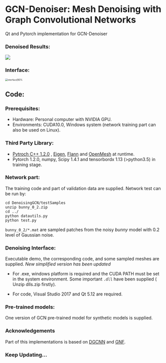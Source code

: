 # GCN-Denoiser: Mesh Denoising with Graph Convolutional Networks
Qt and Pytorch implementation for GCN-Denoiser

### Denoised Results:

![](/imgs/result.png)

### Interface:

<img src="/imgs/new_interface.png" alt="interface|60%" style="zoom:50%;" />

## Code:

### Prerequisites:

- Hardware: Personal computer with NVIDIA GPU.
- Environments: CUDA10.0, Windows system (network training part can also be used on Linux).

### Third Party Library:

- [Pytroch C++ 1.2.0](https://pytorch.org/) , [Eigen](http://eigen.tuxfamily.org/index.php?title=Main_Page), [Flann](https://github.com/mariusmuja/flann) and [OpenMesh](https://www.graphics.rwth-aachen.de/software/openmesh/) at runtime.
- Pytorch 1.2.0, numpy, Scipy 1.4.1 and tensorbordx 1.13 (\>python3.5) in training stage.

### Network part:

The training code and part of validation data are supplied. Network test can be run by:

```
cd DenoisingGCN/testSamples
unzip bunny_0_2.zip
cd ../
python datautils.py
python test.py
```

`bunny_0_2/*.mat` are sampled patches from the noisy *bunny* model with 0.2 level of Gaussian noise.

### Denoising Interface:

Executable demo, the corresponding code, and some sampled meshes are supplied. *New simplified version has been updated*

- For .exe, windows platform is required and the CUDA PATH must be set in the system environment. Some important `.dll` have been supplied ( Unzip dlls.zip firstly).

- For code, Visual Studio 2017 and Qt 5.12 are required.

### Pre-trained models:

One version of GCN pre-trained model for synthetic models is supplied.

### Acknowledgements

Part of this implementations is based on [DGCNN](https://github.com/WangYueFt/dgcnn) and [GNF](https://github.com/bldeng/GuidedDenoising).

### Keep Updating...